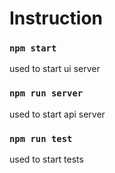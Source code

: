 # Instruction

### `npm start`
used to start ui server
### `npm run server`
used to start api server
### `npm run test`
used to start tests
